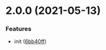 # 2.0.0 (2021-05-13)


### Features

* init ([6bb40ff](https://github.com/dylan237/npm-publish-gh-actions/commit/6bb40fff50d15bee85e32d0a6e5bbe0cbf5928e8))



